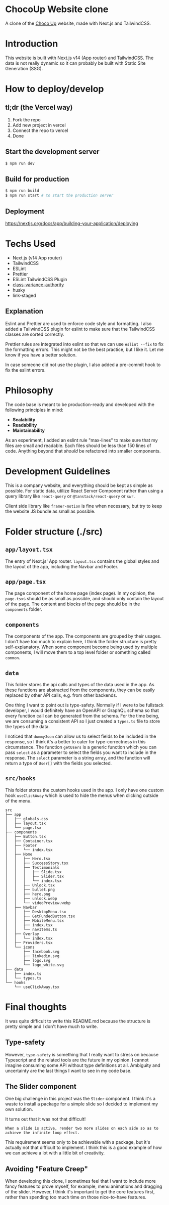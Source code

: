 # ChocoUp Website clone

A clone of the [Choco Up](https://choco-up.com/) website, made with Next.js and TailwindCSS.

# Introduction

This website is built with Next.js v14 (App router) and TailwindCSS. The data is not really dynamic so it can probably be built with Static Site Generation (SSG).

# How to deploy/develop

## tl;dr (the Vercel way)

1. Fork the repo
2. Add new project in vercel
3. Connect the repo to vercel
4. Done

## Start the development server

```bash
$ npm run dev
```

## Build for production

```bash
$ npm run build
$ npm run start # to start the production server
```

## Deployment

https://nextjs.org/docs/app/building-your-application/deploying

# Techs Used

- Next.js (v14 App router)
- TailwindCSS
- ESLint
- Prettier
- ESLint TailwindCSS Plugin
- [class-variance-authority](https://cva.style/)
- husky
- link-staged

## Explanation

Eslint and Prettier are used to enforce code style and formatting. I also added a TailwindCSS plugin for eslint to make sure that the TailwindCSS classes are sorted correctly.

Prettier rules are integrated into eslint so that we can use `eslint --fix` to fix the formatting errors. This might not be the best practice, but I like it. Let me know if you have a better solution.

In case someone did not use the plugin, I also added a pre-commit hook to fix the eslint errors.

# Philosophy

The code base is meant to be production-ready and developed with the following principles in mind:

- **Scalability**
- **Readability**
- **Maintainability**

As an experiment, I added an eslint rule "max-lines" to make sure that my files are small and readable. Each files should be less than 150 lines of code. Anything beyond that _should_ be refactored into smaller components.

# Development Guidelines

This is a company website, and everything should be kept as simple as possible. For static data, utilize React Server Component rather than using a query library like `react-query` or `@tanstack/react-query` or `swr`.

Client side library like `framer-motion` is fine when necessary, but try to keep the website JS bundle as small as possible.

# Folder structure (./src)

## `app/layout.tsx`

The entry of Next.js' App router. `layout.tsx` contains the global styles and the layout of the app, including the Navbar and Footer.

## `app/page.tsx`

The page component of the home page (index page). In my opinion, the `page.tsx`s should be as small as possible, and should only contain the layout of the page. The content and blocks of the page should be in the `components` folder.

## `components`

The components of the app. The components are grouped by their usages. I don't have too much to explain here, I think the folder structure is pretty self-explanatory. When some component become being used by multiple components, I will move them to a top level folder or something called `common`.

## `data`

This folder stores the api calls and types of the data used in the app. As these functions are abstracted from the components, they can be easily replaced by other API calls, e.g. from other backends.

One thing I want to point out is type-safety. Normally if I were to be fullstack developer, I would definitely have an OpenAPI or GraphQL schema so that every function call can be generated from the schema. For the time being, we are consuming a consistent API so I just created a `types.ts` file to store the types of the data.

I noticed that `dummyJson` can allow us to select fields to be included in the response, so I think it's a better to cater for type-correctness in this circumstance. The function `getUsers` is a generic function which you can pass `select` as a parameter to select the fields you want to include in the response. The `select` parameter is a string array, and the function will return a type of `User[]` with the fields you selected.

## `src/hooks`

This folder stores the custom hooks used in the app. I only have one custom hook `useClickAway` which is used to hide the menus when clicking outside of the menu.

```
src
├── app
│   ├── globals.css
│   ├── layout.tsx
│   └── page.tsx
├── components
│   ├── Button.tsx
│   ├── Container.tsx
│   ├── Footer
│   │   └── index.tsx
│   ├── Home
│   │   ├── Hero.tsx
│   │   ├── SuccessStory.tsx
│   │   ├── Testimonials
│   │   │   ├── Slide.tsx
│   │   │   ├── Slider.tsx
│   │   │   └── index.tsx
│   │   ├── Unlock.tsx
│   │   ├── bullet.png
│   │   ├── hero.png
│   │   ├── unlock.webp
│   │   └── videoPreview.webp
│   ├── Navbar
│   │   ├── DesktopMenu.tsx
│   │   ├── GetFundedButton.tsx
│   │   ├── MobileMenu.tsx
│   │   ├── index.tsx
│   │   └── navItems.ts
│   ├── Overlay
│   │   └── index.tsx
│   ├── Providers.tsx
│   └── icons
│       ├── facebook.svg
│       ├── linkedin.svg
│       ├── logo.svg
│       └── logo_white.svg
├── data
│   ├── index.ts
│   └── types.ts
└── hooks
    └── useClickAway.tsx
```

# Final thoughts

It was quite difficult to write this README.md because the structure is pretty simple and I don't have much to write.

## Type-safety

However, `type-safety` is something that I really want to stress on because Typescript and the related tools are the future in my opinion. I cannot imagine consuming some API without type definitions at all. Ambiguity and uncertainty are the last things I want to see in my code base.

## The Slider component

One big challenge in this project was the `Slider` component. I think it's a waste to install a package for a simple slide so I decided to implement my own solution.

It turns out that it was not that difficult!

```
When a slide is active, render two more slides on each side so as to achieve the infinite loop effect.
```

This requirement seems only to be achievable with a package, but it's actually not that difficult to implement. I think this is a good example of how we can achieve a lot with a little bit of creativity.

## Avoiding "Feature Creep"

When developing this clone, I sometimes feel that I want to include more fancy features to prove myself, for example, menu animations and dragging of the slider. However, I think it's important to get the core features first, rather than spending too much time on those nice-to-have features.
